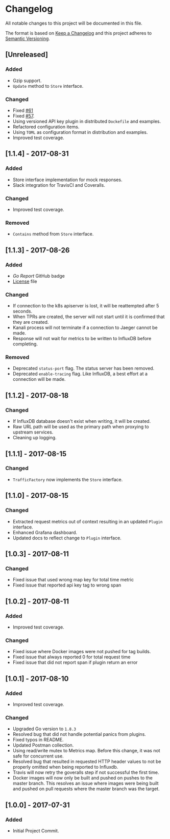 # Changelog
All notable changes to this project will be documented in this file.

The format is based on [Keep a Changelog](http://keepachangelog.com/en/1.0.0/)
and this project adheres to [Semantic Versioning](http://semver.org/spec/v2.0.0.html).

## [Unreleased]
### Added
- Gzip support.
- `Update` method to `Store` interface.
### Changed
- Fixed [#61](https://github.com/northwesternmutual/kanali/issues/61)
- Fixed [#57](https://github.com/northwesternmutual/kanali/issues/57).
- Using versioned API key plugin in distributed `Dockefile` and examples.
- Refactored configuration items.
- Using `TOML` as configuration format in distribution and examples.
- Improved test coverage.

## [1.1.4] - 2017-08-31
### Added
- Store interface implementation for mock responses.
- Slack integration for TravisCI and Coveralls.
### Changed
- Improved test coverage.
### Removed
- `Contains` method from `Store` interface.

## [1.1.3] - 2017-08-26
### Added
- *Go Report* GitHub badge
- [License](./LICENSE) file
### Changed
- If connection to the k8s apiserver is lost, it will be reattempted after 5 seconds.
- When TPRs are created, the server will not start until it is confirmed that they are created.
- Kanali process will not terminate if a connection to Jaeger cannot be made.
- Response will not wait for metrics to be written to InfluxDB before completing.
### Removed
- Deprecated `status-port` flag. The status server has been removed.
- Deprecated `enable-tracing` flag. Like InfluxDB, a best effort at a connection will be made.

## [1.1.2] - 2017-08-18
### Changed
- If InfluxDB database doesn't exist when writing, it will be created.
- Raw URL path will be used as the primary path when proxying to upstream services.
- Cleaning up logging.

## [1.1.1] - 2017-08-15
### Changed
- `TrafficFactory` now implements the `Store` interface.

## [1.1.0] - 2017-08-15
### Changed
- Extracted request metrics out of context resulting in an updated `Plugin` interface.
- Enhanced Grafana dashboard.
- Updated docs to reflect change to `Plugin` interface.

## [1.0.3] - 2017-08-11
### Changed
- Fixed issue that used wrong map key for total time metric
- Fixed issue that reported api key tag to wrong span

## [1.0.2] - 2017-08-11
### Added
- Improved test coverage.
### Changed
- Fixed issue where Docker images were not pushed for tag builds.
- Fixed issue that always reported 0 for total request time
- Fixed issue that did not report span if plugin return an error

## [1.0.1] - 2017-08-10
### Added
- Improved test coverage.
### Changed
- Upgraded Go version to `1.8.3`
- Resolved bug that did not handle potential panics from plugins.
- Fixed typos in README.
- Updated Postman collection.
- Using read/write mutex to Metrics map. Before this change, it was not safe for concurrent use.
- Resolved bug that resulted in requested HTTP header values to not be properly omitted when being reported to Influxdb.
- Travis will now retry the goveralls step if not successful the first time.
- Docker images will now only be built and pushed on pushes to the master branch. This resolves an issue where images were being built and pushed on pull requests where the master branch was the target.

## [1.0.0] - 2017-07-31
### Added
- Initial Project Commit.